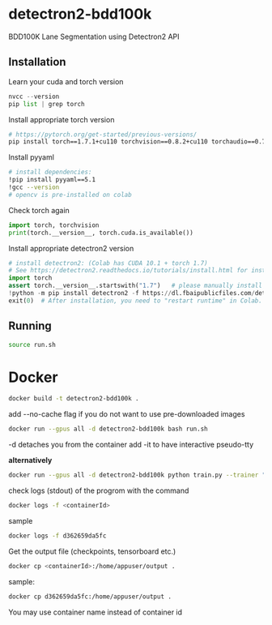 # detectron2-bdd100k
BDD100K Lane Segmentation using Detectron2 API


## Installation

Learn your cuda and torch version

```python
nvcc --version
pip list | grep torch
```

Install appropriate torch version
```bash
# https://pytorch.org/get-started/previous-versions/
pip install torch==1.7.1+cu110 torchvision==0.8.2+cu110 torchaudio==0.7.2 -f https://download.pytorch.org/whl/torch_stable.html
```

Install pyyaml

```bash
# install dependencies: 
!pip install pyyaml==5.1
!gcc --version
# opencv is pre-installed on colab
```

Check torch again
```python
import torch, torchvision
print(torch.__version__, torch.cuda.is_available())
```
Install appropriate detectron2 version
```python
# install detectron2: (Colab has CUDA 10.1 + torch 1.7)
# See https://detectron2.readthedocs.io/tutorials/install.html for instructions
import torch
assert torch.__version__.startswith("1.7")   # please manually install torch 1.7 if Colab changes its default version
!python -m pip install detectron2 -f https://dl.fbaipublicfiles.com/detectron2/wheels/cu110/torch1.7/index.html
exit(0)  # After installation, you need to "restart runtime" in Colab. This line can also restart runtime
```

## Running


```bash
source run.sh
```
# Docker

```bash
docker build -t detectron2-bdd100k .
```
add --no-cache flag if you do not want to use pre-downloaded images 


```bash
docker run --gpus all -d detectron2-bdd100k bash run.sh
```
-d detaches you from the container
add -it to have interactive pseudo-tty

**alternatively**
```bash
docker run --gpus all -d detectron2-bdd100k python train.py --trainer "custom" --bitmap_path "./subdataset/bitmaps" --images_path "./subdataset/imgs" --epochs 200 --batch_size 32 --eval_period 5 --checkpoint_period 5 --name "bdd100k"
```

check logs (stdout) of the progrom with the command
```bash
docker logs -f <containerId>
```
sample
```bash
docker logs -f d362659da5fc
```
Get the output file (checkpoints, tensorboard etc.)
```bash
docker cp <containerId>:/home/appuser/output .
```
sample: 
``` bash
docker cp d362659da5fc:/home/appuser/output .
```
You may use container name instead of container id

